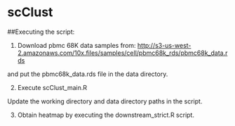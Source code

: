 # scClust

##Executing the script:


1. Download pbmc 68K data samples from:
http://s3-us-west-2.amazonaws.com/10x.files/samples/cell/pbmc68k_rds/pbmc68k_data.rds

and put the pbmc68k_data.rds file in the data directory.

2. Execute scClust_main.R

Update the working directory and data directory paths in the script.

3. Obtain heatmap by executing the downstream_strict.R script.
